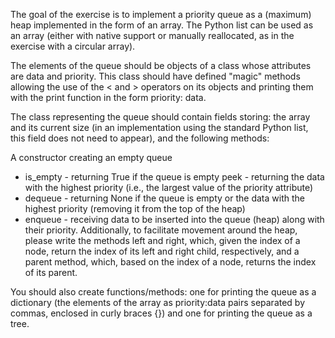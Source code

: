 The goal of the exercise is to implement a priority queue as a (maximum) heap implemented in the form of an array. The Python list can be used as an array (either with native support or manually reallocated, as in the exercise with a circular array).

The elements of the queue should be objects of a class whose attributes are data and priority. This class should have defined "magic" methods allowing the use of the < and > operators on its objects and printing them with the print function in the form priority: data.

The class representing the queue should contain fields storing: the array and its current size (in an implementation using the standard Python list, this field does not need to appear), and the following methods:

A constructor creating an empty queue
- is_empty - returning True if the queue is empty
peek - returning the data with the highest priority (i.e., the largest value of the priority attribute)
- dequeue - returning None if the queue is empty or the data with the highest priority (removing it from the top of the heap)
- enqueue - receiving data to be inserted into the queue (heap) along with their priority.
Additionally, to facilitate movement around the heap, please write the methods left and right, which, given the index of a node, return the index of its left and right child, respectively, and a parent method, which, based on the index of a node, returns the index of its parent.

You should also create functions/methods: one for printing the queue as a dictionary (the elements of the array as priority:data pairs separated by commas, enclosed in curly braces {}) and one for printing the queue as a tree.
